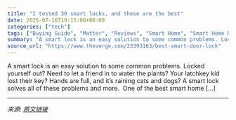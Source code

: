 ```yaml
---
title: "I tested 30 smart locks, and these are the best"
date: 2025-07-16T19:15:00+08:00
categories: ["tech"]
tags: ["Buying Guide", "Matter", "Reviews", "Smart Home", "Smart Home Reviews", "Tech"]
summary: "A smart lock is an easy solution to some common problems. Locked yourself out? Need to let a friend in to water the plants? Your latchkey kid lost their key? Hands are full, and it’s raining cats and "
source_url: "https://www.theverge.com/23393163/best-smart-door-lock"
---
```


A smart lock is an easy solution to some common problems. Locked yourself out? Need to let a friend in to water the plants? Your latchkey kid lost their key? Hands are full, and it’s raining cats and dogs? A smart lock solves all of these problems and more.&#160; One of the best smart home [&#8230;]

---

*来源: [原文链接](https://www.theverge.com/23393163/best-smart-door-lock)*
